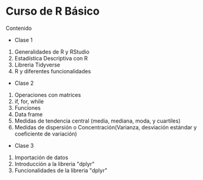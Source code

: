 # Curso de R Básico
Contenido

* Clase 1
1. Generalidades de R y RStudio
2. Estadística Descriptiva con R
3. Libreria Tidyverse
4. R y diferentes funcionalidades

* Clase 2
1. Operaciones con matrices
2. if, for, while
3. Funciones
4. Data frame
5. Medidas de tendencia central (media, mediana, moda, y cuartiles)
6. Medidas de dispersión o Concentración(Varianza, desviación estándar y coeficiente de variación)

* Clase  3
1. Importación de datos
2. Introducción a la libreria "dplyr"
3. Funcionalidades de la libreria "dplyr"
 

 